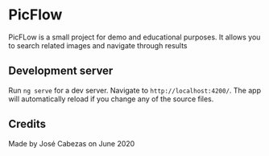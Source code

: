 # PicFlow

PicFLow is a small project for demo and educational purposes.
It allows you to search related images and navigate through results

## Development server 

Run `ng serve` for a dev server. Navigate to `http://localhost:4200/`. The app will automatically reload if you change any of the source files.

## Credits

Made by José Cabezas on June 2020


